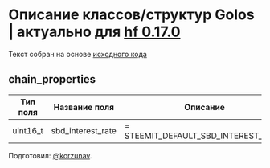 # Описание классов/структур Golos | актуально для [hf 0.17.0](https://github.com/GolosChain/golos/releases/tag/v0.17.0)
Текст собран на основе [исходного кода](https://github.com/GolosChain/golos/tree/master/libraries/protocol/include/golos/protocol/steem_operations.hpp)

## chain_properties


|Тип поля|Название поля|Описание|
|--------|-------------|--------|
|uint16_t|sbd_interest_rate|= STEEMIT_DEFAULT_SBD_INTEREST_RATE;|

Подготовил: [@korzunav](https://golos.io/@korzunav).

